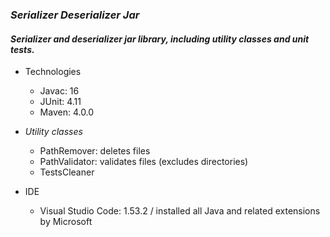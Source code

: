 ### _Serializer Deserializer Jar_

#### _Serializer and deserializer jar library, including utility classes and unit tests._

- Technologies
  - Javac: 16
  - JUnit: 4.11
  - Maven: 4.0.0

- _Utility classes_
  - PathRemover: deletes files
  - PathValidator: validates files (excludes directories)
  - TestsCleaner

- IDE
  - Visual Studio Code: 1.53.2 / installed all Java and related extensions by Microsoft